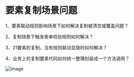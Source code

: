 # 要素复制场景问题

1、要素联动规则影响场景下如何解决复制被清空或覆盖问题？

2、复制场景下触发表单校验规则如何解决？

3、21要素的复制，当有规则联动显隐时如何解决？

4、业务上的复制要素代码如何统一整理封装成一个方法调用？

![image](https://alidocs.oss-cn-zhangjiakou.aliyuncs.com/res/1GXn45Pp4DjQyqDQ/img/68c21216-9026-4804-bee4-03840fe40b6d.png)